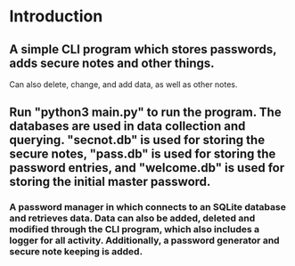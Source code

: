# Introduction

## A simple CLI program which stores passwords, adds secure notes and other things.
Can also delete, change, and add data, as well as other notes. 

## Run "python3 main.py" to run the program. The databases are used in data collection and querying. "secnot.db" is used for storing the secure notes, "pass.db" is used for storing the password entries, and "welcome.db" is used for storing the initial master password.

### A password manager in which connects to an SQLite database and retrieves data. Data can also be added, deleted and modified through the CLI program, which also includes a logger for all activity. Additionally, a password generator and secure note keeping is added.

